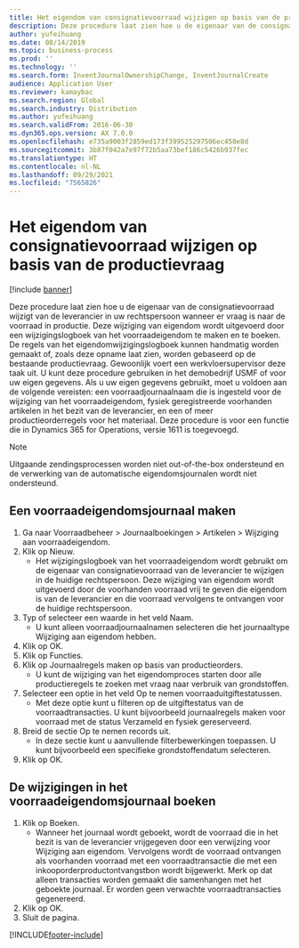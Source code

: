 ```yaml
---
title: Het eigendom van consignatievoorraad wijzigen op basis van de productievraag
description: Deze procedure laat zien hoe u de eigenaar van de consignatievoorraad wijzigt van de leverancier in uw rechtspersoon wanneer er vraag is naar de voorraad in productie.
author: yufeihuang
ms.date: 08/14/2019
ms.topic: business-process
ms.prod: ''
ms.technology: ''
ms.search.form: InventJournalOwnershipChange, InventJournalCreate
audience: Application User
ms.reviewer: kamaybac
ms.search.region: Global
ms.search.industry: Distribution
ms.author: yufeihuang
ms.search.validFrom: 2016-06-30
ms.dyn365.ops.version: AX 7.0.0
ms.openlocfilehash: e735a9003f2859ed173f399525297506ec458e8d
ms.sourcegitcommit: 3b87f042a7e97f72b5aa73bef186c5426b937fec
ms.translationtype: HT
ms.contentlocale: nl-NL
ms.lasthandoff: 09/29/2021
ms.locfileid: "7565826"
---
```

# <a name="change-the-ownership-of-consignment-inventory-based-on-production-demand"></a>Het eigendom van consignatievoorraad wijzigen op basis van de productievraag

[!include [banner](../../includes/banner.md)]

Deze procedure laat zien hoe u de eigenaar van de consignatievoorraad wijzigt van de leverancier in uw rechtspersoon wanneer er vraag is naar de voorraad in productie. Deze wijziging van eigendom wordt uitgevoerd door een wijzigingslogboek van het voorraadeigendom te maken en te boeken. De regels van het eigendomwijzigingslogboek kunnen handmatig worden gemaakt of, zoals deze opname laat zien, worden gebaseerd op de bestaande productievraag. Gewoonlijk voert een werkvloersupervisor deze taak uit. U kunt deze procedure gebruiken in het demobedrijf USMF of voor uw eigen gegevens. Als u uw eigen gegevens gebruikt, moet u voldoen aan de volgende vereisten: een voorraadjournaalnaam die is ingesteld voor de wijziging van het voorraadeigendom, fysiek geregistreerde voorhanden artikelen in het bezit van de leverancier, en een of meer productieorderregels voor het materiaal. Deze procedure is voor een functie die in Dynamics 365 for Operations, versie 1611 is toegevoegd.

> [!NOTE]
> Uitgaande zendingsprocessen worden niet out-of-the-box ondersteund en de verwerking van de automatische eigendomsjournalen wordt niet ondersteund.

## <a name="create-an-inventory-ownership-journal"></a>Een voorraadeigendomsjournaal maken
1. Ga naar Voorraadbeheer > Journaalboekingen > Artikelen > Wijziging aan voorraadeigendom.
2. Klik op Nieuw.
    * Het wijzigingslogboek van het voorraadeigendom wordt gebruikt om de eigenaar van consignatievoorraad van de leverancier te wijzigen in de huidige rechtspersoon. Deze wijziging van eigendom wordt uitgevoerd door de voorhanden voorraad vrij te geven die eigendom is van de leverancier en die voorraad vervolgens te ontvangen voor de huidige rechtspersoon.  
3. Typ of selecteer een waarde in het veld Naam.
    * U kunt alleen voorraadjournaalnamen selecteren die het journaaltype Wijziging aan eigendom hebben.  
4. Klik op OK.
5. Klik op Functies.
6. Klik op Journaalregels maken op basis van productieorders.
    * U kunt de wijziging van het eigendomproces starten door alle productieregels te zoeken met vraag naar verbruik van grondstoffen.  
7. Selecteer een optie in het veld Op te nemen voorraaduitgiftestatussen.
    * Met deze optie kunt u filteren op de uitgiftestatus van de voorraadtransacties. U kunt bijvoorbeeld journaalregels maken voor voorraad met de status Verzameld en fysiek gereserveerd.  
8. Breid de sectie Op te nemen records uit.
    * In deze sectie kunt u aanvullende filterbewerkingen toepassen. U kunt bijvoorbeeld een specifieke grondstoffendatum selecteren.  
9. Klik op OK.

## <a name="post-the-inventory-ownership-change-journal"></a>De wijzigingen in het voorraadeigendomsjournaal boeken
1. Klik op Boeken.
    * Wanneer het journaal wordt geboekt, wordt de voorraad die in het bezit is van de leverancier vrijgegeven door een verwijzing voor Wijziging aan eigendom. Vervolgens wordt de voorraad ontvangen als voorhanden voorraad met een voorraadtransactie die met een inkooporderproductontvangstbon wordt bijgewerkt. Merk op dat alleen transacties worden gemaakt die samenhangen met het geboekte journaal. Er worden geen verwachte voorraadtransacties gegenereerd.  
2. Klik op OK.
3. Sluit de pagina.



[!INCLUDE[footer-include](../../../includes/footer-banner.md)]